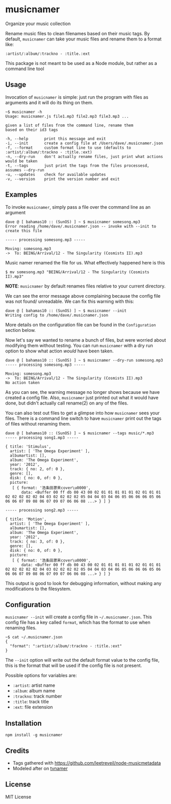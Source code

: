 musicnamer
==========

Organize your music collection

Rename music files to clean filenames based
on their music tags.  By default, `musicnamer` can take your music files
and rename them to a format like:

    :artist/:album/:trackno - :title.:ext

This package is not meant to be used as a Node module, but rather
as a command line tool

Usage
-----

Invocation of `musicnamer` is simple: just run the program with files as arguments
and it will do its thing on them.

    ~$ musicnamer -h
    Usage: musicnamer.js file1.mp3 file2.mp3 file3.mp3 ...

    given a list of files from the command line, rename them
    based on their id3 tags

    -h, --help       print this message and exit
    -i, --init       create a config file at /Users/dave/.musicnamer.json
    -f, --format     custom format line to use (defaults to :artist/:album/:trackno - :title.:ext)
    -n, --dry-run    don't actually rename files, just print what actions would be taken
    -t, --tags       just print the tags from the files processesd, assumes --dry-run
    -u, --updates    check for available updates
    -v, --version    print the version number and exit

Examples
--------

To invoke `musicnamer`, simply pass a file over the command line as an argument

    dave @ [ bahamas10 :: (SunOS) ] ~ $ musicnamer somesong.mp3
    Error reading /home/dave/.musicnamer.json -- invoke with --init to create this file

    ----- processing somesong.mp3 -----

    Moving: somesong.mp3
    ->  To: BEING/Arrival/12 - The Singularity (Cosmists II).mp3

Music namer renamed the file for us.  What effectively happened here is this

    $ mv somesong.mp3 "BEING/Arrival/12 - The Singularity (Cosmists II).mp3"

**NOTE**: `musicnamer` by default renames files relative to your current directory.

We can see the error message above complaining because the config file was not found/
unreadable.  We can fix this warning with this:

    dave @ [ bahamas10 :: (SunOS) ] ~ $ musicnamer --init
    Writing config to /home/dave/.musicnamer.json

More details on the configuration file can be found in the `Configuration` section below.

Now let's say we wanted to rename a bunch of files, but were worried about modifying
them without testing.  You can run `musicnamer` with a dry run option to show what action
*would* have been taken.

    dave @ [ bahamas10 :: (SunOS) ] ~ $ musicnamer --dry-run somesong.mp3
    ----- processing somesong.mp3 -----

    Moving: somesong.mp3
    ->  To: BEING/Arrival/12 - The Singularity (Cosmists II).mp3
    No action taken

As you can see, the warning message no longer shows because we have created a config file.
Also, `musicnamer` just printed out what it would have done, but didn't actually call rename(2)
on any of the files.

You can also test out files to get a glimpse into how `musicnamer` sees your files.  There is a
command line switch to have `musicnamer` print out the tags of files without renaming them.

    dave @ [ bahamas10 :: (SunOS) ] ~ $ musicnamer --tags music/*.mp3
    ----- processing song1.mp3 -----

    { title: 'Stimulus',
      artist: [ 'The Omega Experiment' ],
      albumartist: [],
      album: 'The Omega Experiment',
      year: '2012',
      track: { no: 2, of: 0 },
      genre: [],
      disk: { no: 0, of: 0 },
      picture:
       [ { format: '浩条⽥灪来cover\u0000',
           data: <Buffer 00 ff db 00 43 00 02 01 01 01 01 01 02 01 01 01 02 02 02 02 02 04 03 02 02 02 02 05 04 04 03 04 06 05 06 06 06 05 06 06 06 07 09 08 06 07 09 07 06 06 08 ...> } ] }

    ----- processing song2.mp3 -----

    { title: 'Motion',
      artist: [ 'The Omega Experiment' ],
      albumartist: [],
      album: 'The Omega Experiment',
      year: '2012',
      track: { no: 3, of: 0 },
      genre: [],
      disk: { no: 0, of: 0 },
      picture:
       [ { format: '浩条⽥灪来cover\u0000',
           data: <Buffer 00 ff db 00 43 00 02 01 01 01 01 01 02 01 01 01 02 02 02 02 02 04 03 02 02 02 02 05 04 04 03 04 06 05 06 06 06 05 06 06 06 07 09 08 06 07 09 07 06 06 08 ...> } ] }

This output is good to look for debugging information, without making
any modifications to the filesystem.


Configuration
-------------

`musicnamer --init` will create a config file in `~/.musicnamer.json`. This config file
has a key called `format`, which has the format to use when renaming files.

    ~$ cat ~/.musicnamer.json
    {
      "format": ":artist/:album/:trackno - :title.:ext"
    }

The `--init` option will write out the default format value to the config file, this is the
format that will be used if the config file is not present.

Possible options for variables are:

* `:artist`: artist name
* `:album`: album name
* `:trackno`: track number
* `:title`: track title
* `:ext`: file extension


Installation
------------

    npm install -g musicnamer


Credits
-------

* Tags gathered with https://github.com/leetreveil/node-musicmetadata
* Modeled after on [tvnamer](https://github.com/dbr/tvnamer)

License
-------

MIT License
